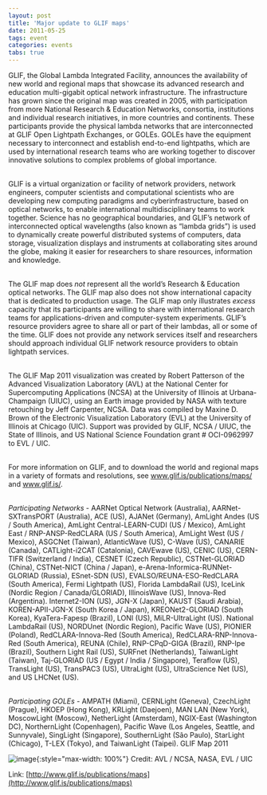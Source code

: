 ```yaml
---
layout: post
title: 'Major update to GLIF maps'
date: 2011-05-25
tags: event
categories: events
tabs: true
---
```


GLIF, the Global Lambda Integrated Facility, announces the availability of new world and regional maps that showcase its advanced research and education multi-gigabit optical network infrastructure. The infrastructure has grown since the original map was created in 2005, with participation from more National Research &amp; Education Networks, consortia, institutions and individual research initiatives, in more countries and continents. These participants provide the physical lambda networks that are interconnected at GLIF Open Lightpath Exchanges, or GOLEs. GOLEs have the equipment necessary to interconnect and establish end-to-end lightpaths, which are used by international research teams who are working together to discover innovative solutions to complex problems of global importance.<br><br>

GLIF is a virtual organization or facility of network providers, network engineers, computer scientists and computational scientists who are developing new computing paradigms and cyberinfrastructure, based on optical networks, to enable international multidisciplinary teams to work together. Science has no geographical boundaries, and GLIF&rsquo;s network of interconnected optical wavelengths (also known as &ldquo;lambda grids&rdquo;) is used to dynamically create powerful distributed systems of computers, data storage, visualization displays and instruments at collaborating sites around the globe, making it easier for researchers to share resources, information and knowledge.<br><br>

The GLIF map does *not* represent all the world&rsquo;s Research &amp; Education optical networks. The GLIF map also does not show international capacity that is dedicated to production usage. The GLIF map only illustrates *excess* capacity that its participants are willing to share with international research teams for applications-driven and computer-system experiments. GLIF&rsquo;s resource providers agree to share all or part of their lambdas, all or some of the time. GLIF does not provide any network services itself and researchers should approach individual GLIF network resource providers to obtain lightpath services.<br><br>

The GLIF Map 2011 visualization was created by Robert Patterson of the Advanced Visualization Laboratory (AVL) at the National Center for Supercomputing Applications (NCSA) at the University of Illinois at Urbana-Champaign (UIUC), using an Earth image provided by NASA with texture retouching by Jeff Carpenter, NCSA. Data was compiled by Maxine D. Brown of the Electronic Visualization Laboratory (EVL) at the University of Illinois at Chicago (UIC). Support was provided by GLIF, NCSA / UIUC, the State of Illinois, and US National Science Foundation grant # OCI-0962997 to EVL / UIC.<br><br>

For more information on GLIF, and to download the world and regional maps in a variety of formats and resolutions, see <a href="http://www.glif.is/publications/maps/">www.glif.is/publications/maps/</a> and <a href="http://www.glif.is">www.glif.is/</a>.<br><br>

*Participating Networks* - AARNet Optical Network (Australia), AARNet-SXTransPORT (Australia), ACE (US), AJANet (Germany), AmLight Andes (US / South America), AmLight Central-LEARN-CUDI (US / Mexico), AmLight East / RNP-ANSP-RedCLARA (US / South America), AmLight West (US / Mexico), ASGCNet (Taiwan), AtlanticWave (US), C-Wave (US), CANARIE (Canada), CATLight-i2CAT (Catalonia), CAVEwave (US), CENIC (US), CERN-TIFR (Switzerland / India), CESNET (Czech Republic), CSTNet-GLORIAD (China), CSTNet-NICT (China / Japan), e-Arena-Informica-RUNNet-GLORIAD (Russia), ESnet-SDN (US), EVALSO/REUNA-ESO-RedCLARA (South America), Fermi Lightpath (US), Florida LambdaRail (US), IceLink (Nordic Region / Canada/GLORIAD), IllinoisWave (US), Innova-Red (Argentina). Internet2-ION (US), JGN-X (Japan), KAUST (Saudi Arabia), KOREN-APII-JGN-X (South Korea / Japan), KREONet2-GLORIAD (South Korea), KyaTera-Fapesp (Brazil), LONI (US), MiLR-UltraLight (US). National LambdaRail (US), NORDUnet (Nordic Region), Pacific Wave (US), PIONIER (Poland), RedCLARA-Innova-Red (South America), RedCLARA-RNP-Innova-Red (South America), REUNA (Chile), RNP-CPqD-GIGA (Brazil), RNP-Ipe (Brazil), Southern Light Rail (US), SURFnet (Netherlands), TaiwanLight (Taiwan), Taj-GLORIAD (US / Egypt / India / Singapore), Teraflow (US), TransLight (US), TransPAC3 (US), UltraLight (US), UltraScience Net (US), and US LHCNet (US).<br><br>

*Participating GOLEs* - AMPATH (Miami), CERNLight (Geneva), CzechLight (Prague), HKOEP (Hong Kong), KRLight (Daejoen), MAN LAN (New York), MoscowLight (Moscow), NetherLight (Amsterdam), NGIX-East (Washington DC), NorthernLight (Copenhagen), Pacific Wave (Los Angeles, Seattle, and Sunnyvale), SingLight (Singapore), SouthernLight (S&atilde;o Paulo), StarLight (Chicago), T-LEX (Tokyo), and TaiwanLight (Taipei).
GLIF Map 2011

![image](https://www.evl.uic.edu/output/originals/glif_5-11_world_2k_sm.jpg-srcw.jpg){:style="max-width: 100%"}
Credit: AVL / NCSA, NASA, EVL / UIC


Link: [http://www.glif.is/publications/maps](http://www.glif.is/publications/maps)
